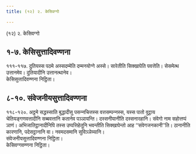 ```yaml
---
title: (१२) २. केसिवग्गो

---
```

(१२) २. केसिवग्गो  


## १-७. केसिसुत्तादिवण्णना

१११-११७. दुतियस्स पठमे अस्सदम्मेति दम्मनयोग्गे अस्से। सारेतीति सिक्खापेति पवत्तेति। सेसमेत्थ उत्तानमेव। दुतियादीनि उत्तानत्थानेव।  
केसिसुत्तादिवण्णना निट्ठिता।  


## ८-१०. संवेजनीयसुत्तादिवण्णना

११८-१२०. अट्ठमे सद्धस्साति बुद्धादीसु पसन्‍नचित्तस्स वत्तसम्पन्‍नस्स, यस्स पातो वुट्ठाय चेतियङ्गणवत्तादीनि सब्बवत्तानि कतानेव पञ्‍ञायन्ति। दस्सनीयानीति दस्सनारहानि। संवेगो नाम सहोत्तप्पं ञाणं। अभिजातिट्ठानादीनिपि तस्स उप्पत्तिहेतूनि भवन्तीति सिक्खापेन्तो आह ‘‘संवेगजनकानी’’ति। ठानानीति कारणानि, पदेसट्ठानानि वा। नवमदसमानि सुविञ्‍ञेय्यानि।  
संवेजनीयसुत्तादिवण्णना निट्ठिता।  
केसिवग्गवण्णना निट्ठिता।  